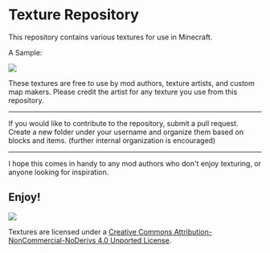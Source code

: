 # Texture Repository
This repository contains various textures for use in Minecraft.

A Sample:

<img src=http://i.imgur.com/8pzEygJ.png></p>

These textures are free to use by mod authors, texture artists, and custom map makers. 
Please credit the artist for any texture you use from this repository.

-----------------

If you would like to contribute to the repository, submit a pull request. 
Create a new folder under your username and organize them based on blocks and items. (further internal organization is encouraged)

-----------------

I hope this comes in handy to any mod authors who don't enjoy texturing, or anyone looking for inspiration.

Enjoy!
-

 [<img src="http://i.creativecommons.org/l/by-nc-nd/3.0/88x31.png">](http://creativecommons.org/licenses/by-nc-nd/4.0/deed.en_US)

Textures are licensed under a [Creative Commons Attribution-NonCommercial-NoDerivs 4.0 Unported License](http://creativecommons.org/licenses/by-nc-nd/4.0/deed.en_US).
